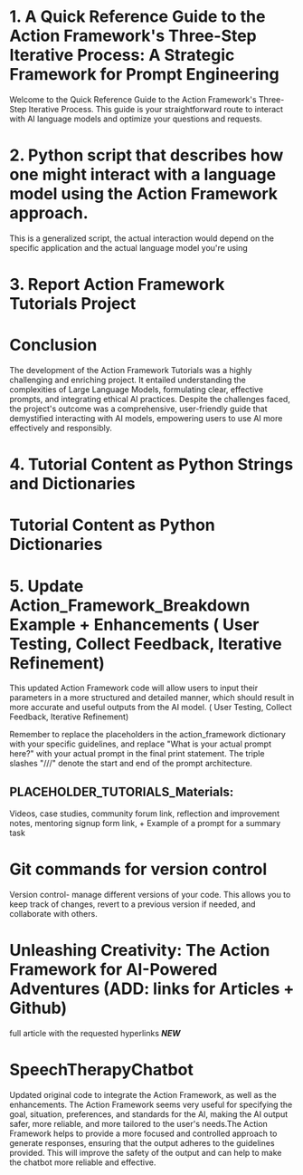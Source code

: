 

 # 1. A Quick Reference Guide to the Action Framework's Three-Step Iterative Process: A Strategic Framework for Prompt Engineering

Welcome to the Quick Reference Guide to the Action Framework's Three-Step Iterative Process. This guide is your straightforward route to interact with AI language models and optimize your questions and requests.
# 2. Python script that describes how one might interact with a language model using the Action Framework approach. 
This is a generalized script, the actual interaction would depend on the specific application and the actual language model you're using

# 3. Report Action Framework Tutorials Project
# Conclusion
The development of the Action Framework Tutorials was a highly challenging and enriching project. It entailed understanding the complexities of Large Language Models, formulating clear, effective prompts, and integrating ethical AI practices. Despite the challenges faced, the project's outcome was a comprehensive, user-friendly guide that demystified interacting with AI models, empowering users to use AI more effectively and responsibly.
# 4. Tutorial Content as Python Strings and Dictionaries 
# Tutorial Content as Python Dictionaries
# 5. Update Action_Framework_Breakdown Example + Enhancements ( User Testing, Collect Feedback, Iterative Refinement)
This updated Action Framework code will allow users to input their parameters in a more structured and detailed manner, which should result in more accurate and useful outputs from the AI model. ( User Testing, Collect Feedback, Iterative Refinement)

Remember to replace the placeholders in the action_framework dictionary with your specific guidelines, and replace "What is your actual prompt here?" with your actual prompt in the final print statement. The triple slashes "///" denote the start and end of the prompt architecture. 
## PLACEHOLDER_TUTORIALS_Materials: 
Videos, case studies, community forum link, reflection and improvement notes, mentoring signup form link, + Example of a prompt for a summary task

# Git commands for version control
Version control- manage different versions of your code. This allows you to keep track of changes, revert to a previous version if needed, and collaborate with others.

# Unleashing Creativity: The Action Framework for AI-Powered Adventures (ADD: links for Articles + Github)
full article with the requested hyperlinks
***NEW*** 
# SpeechTherapyChatbot
Updated original code to integrate the Action Framework, as well as the enhancements. The Action Framework seems very useful for specifying the goal, situation, preferences, and standards for the AI, making the AI output safer, more reliable, and more tailored to the user's needs.The Action Framework helps to provide a more focused and controlled approach to generate responses, ensuring that the output adheres to the guidelines provided. This will improve the safety of the output and can help to make the chatbot more reliable and effective.
